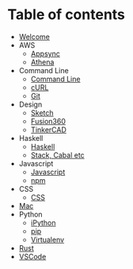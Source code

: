 # Table of contents

* [Welcome](README.md)
* AWS
  * [Appsync](aws/appsync.md)
  * [Athena](aws/athena.md)
* Command Line
  * [Command Line](clis/cmd.md)
  * [cURL](clis/curl.md)
  * [Git](clis/git.md)
* Design
  * [Sketch](design/sketch.md)
  * [Fusion360](design/fusion360.md)
  * [TinkerCAD](design/tinkercad.md)
* Haskell
  * [Haskell](haskell/haskell.md)
  * [Stack, Cabal etc](haskell/stack-cabal-etc.md)
* Javascript
  * [Javascript](javascript/javascript.md)
  * [npm](javascript/npm.md)
* CSS
  * [CSS](css.md)
* [Mac](mac.md)
* Python
  * [iPython](python/ipython.md)
  * [pip](python/pip.md)
  * [Virtualenv](python/virtualenv.md)
* [Rust](rust.md)
* [VSCode](vscode.md)
